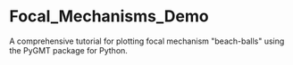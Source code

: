 # Focal_Mechanisms_Demo
A comprehensive tutorial for plotting focal mechanism "beach-balls" using the PyGMT package for Python.
